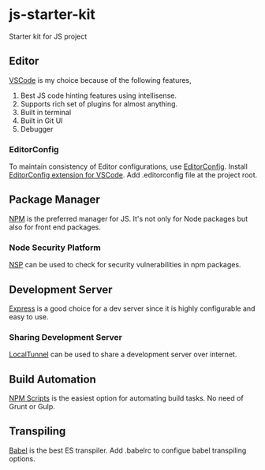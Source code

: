 # js-starter-kit
Starter kit for JS project

## Editor
[VSCode](https://code.visualstudio.com/) is my choice because of the following features,
  1. Best JS code hinting features using intellisense.
  2. Supports rich set of plugins for almost anything.
  3. Built in terminal
  4. Built in Git UI
  5. Debugger

### EditorConfig
To maintain consistency of Editor configurations, use [EditorConfig](http://editorconfig.org/). Install [EditorConfig extension for VSCode](https://marketplace.visualstudio.com/items?itemName=EditorConfigTeam.EditorConfig). Add .editorconfig file at the project root.

## Package Manager
[NPM](https://www.npmjs.com/) is the preferred manager for JS. It's not only for Node packages but also for front end packages.

### Node Security Platform
[NSP](https://nodesecurity.io/) can be used to check for security vulnerabilities in npm packages.

## Development Server
[Express](http://expressjs.com/) is a good choice for a dev server since it is highly configurable and easy to use.

### Sharing Development Server
[LocalTunnel](https://localtunnel.github.io/www/) can be used to share a development server over internet.

## Build Automation
[NPM Scripts](https://www.npmjs.com/) is the easiest option for automating build tasks. No need of Grunt or Gulp.

## Transpiling
[Babel](https://babeljs.io/) is the best ES transpiler. Add .babelrc to configue babel transpiling options.  
